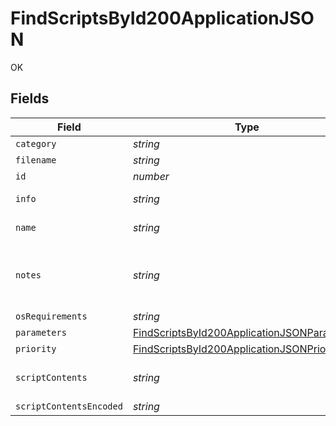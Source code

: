# FindScriptsById200ApplicationJSON

OK


## Fields

| Field                                                                                                                 | Type                                                                                                                  | Required                                                                                                              | Description                                                                                                           | Example                                                                                                               |
| --------------------------------------------------------------------------------------------------------------------- | --------------------------------------------------------------------------------------------------------------------- | --------------------------------------------------------------------------------------------------------------------- | --------------------------------------------------------------------------------------------------------------------- | --------------------------------------------------------------------------------------------------------------------- |
| `category`                                                                                                            | *string*                                                                                                              | :heavy_minus_sign:                                                                                                    | N/A                                                                                                                   | None                                                                                                                  |
| `filename`                                                                                                            | *string*                                                                                                              | :heavy_minus_sign:                                                                                                    | N/A                                                                                                                   |                                                                                                                       |
| `id`                                                                                                                  | *number*                                                                                                              | :heavy_minus_sign:                                                                                                    | N/A                                                                                                                   | 1                                                                                                                     |
| `info`                                                                                                                | *string*                                                                                                              | :heavy_minus_sign:                                                                                                    | N/A                                                                                                                   | Script information                                                                                                    |
| `name`                                                                                                                | *string*                                                                                                              | :heavy_check_mark:                                                                                                    | Name of the script                                                                                                    | Decrypt Drive                                                                                                         |
| `notes`                                                                                                               | *string*                                                                                                              | :heavy_minus_sign:                                                                                                    | N/A                                                                                                                   | Script to decrypt FV2 encrypted drives                                                                                |
| `osRequirements`                                                                                                      | *string*                                                                                                              | :heavy_minus_sign:                                                                                                    | N/A                                                                                                                   |                                                                                                                       |
| `parameters`                                                                                                          | [FindScriptsById200ApplicationJSONParameters](../../models/operations/findscriptsbyid200applicationjsonparameters.md) | :heavy_minus_sign:                                                                                                    | N/A                                                                                                                   |                                                                                                                       |
| `priority`                                                                                                            | [FindScriptsById200ApplicationJSONPriority](../../models/operations/findscriptsbyid200applicationjsonpriority.md)     | :heavy_minus_sign:                                                                                                    | N/A                                                                                                                   |                                                                                                                       |
| `scriptContents`                                                                                                      | *string*                                                                                                              | :heavy_minus_sign:                                                                                                    | N/A                                                                                                                   | echo "Sample script"                                                                                                  |
| `scriptContentsEncoded`                                                                                               | *string*                                                                                                              | :heavy_minus_sign:                                                                                                    | N/A                                                                                                                   |                                                                                                                       |